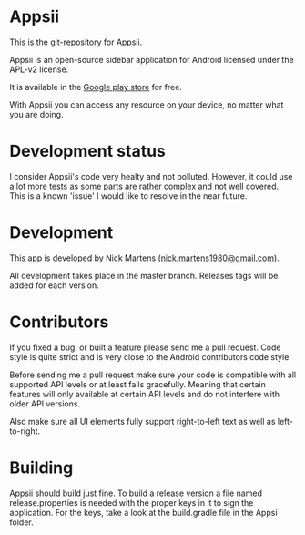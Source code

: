 # Appsii
This is the git-repository for Appsii.

Appsii is an open-source sidebar application for Android licensed under the APL-v2 license.

It is available in the [Google play store](https://play.google.com/store/apps/details?id=com.appsimobile.appsii) for free.

With Appsii you can access any resource on your device, no matter what you are doing.

# Development status
I consider Appsii's code very healty and not polluted. However, it could use a lot more tests as some parts are rather complex and not well covered. This is a known 'issue' I would like to resolve in the near future. 

# Development

This app is developed by Nick Martens (nick.martens1980@gmail.com). 

All development takes place in the master branch. Releases tags will be added for each version.

# Contributors

If you fixed a bug, or built a feature please send me a pull request. Code style is quite strict and is very close to the Android contributors code style.

Before sending me a pull request make sure your code is compatible with all supported API levels or at least fails gracefully. Meaning that certain features will only available at certain API levels and do not interfere with older API versions.

Also make sure all UI elements fully support right-to-left text as well as left-to-right.

# Building
Appsii should build just fine. To build a release version a file named release.properties is needed with the proper keys in it to sign the application. For the keys, take a look at the build.gradle file in the Appsi folder.

